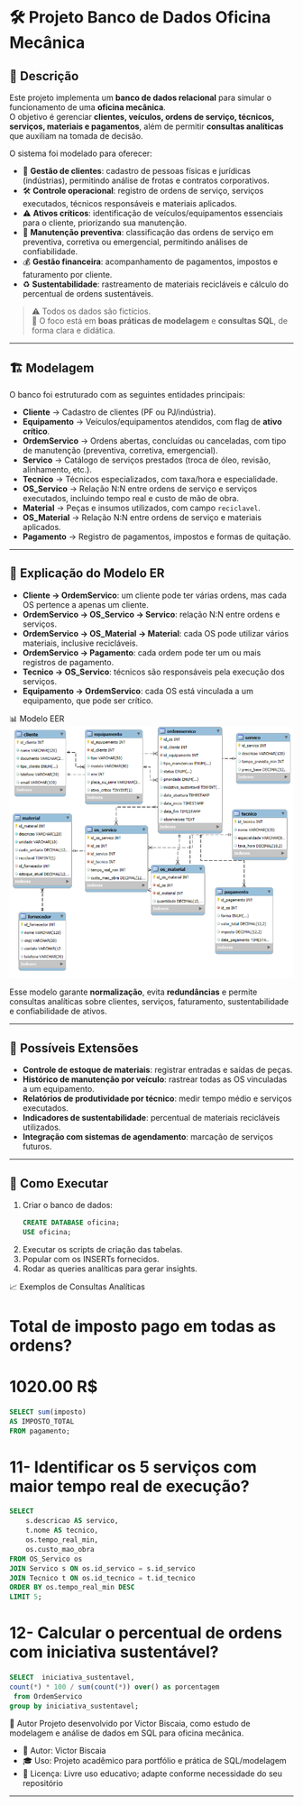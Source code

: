 # 🛠️ Projeto Banco de Dados Oficina Mecânica

## 📖 Descrição
Este projeto implementa um **banco de dados relacional** para simular o funcionamento de uma **oficina mecânica**.  
O objetivo é gerenciar **clientes, veículos, ordens de serviço, técnicos, serviços, materiais e pagamentos**, além de permitir **consultas analíticas** que auxiliam na tomada de decisão.

O sistema foi modelado para oferecer:
- 📌 **Gestão de clientes**: cadastro de pessoas físicas e jurídicas (indústrias), permitindo análise de frotas e contratos corporativos.  
- 🛠️ **Controle operacional**: registro de ordens de serviço, serviços executados, técnicos responsáveis e materiais aplicados.  
- ⚠️ **Ativos críticos**: identificação de veículos/equipamentos essenciais para o cliente, priorizando sua manutenção.  
- 🔧 **Manutenção preventiva**: classificação das ordens de serviço em preventiva, corretiva ou emergencial, permitindo análises de confiabilidade.  
- 💰 **Gestão financeira**: acompanhamento de pagamentos, impostos e faturamento por cliente.  
- ♻️ **Sustentabilidade**: rastreamento de materiais recicláveis e cálculo do percentual de ordens sustentáveis.  

> ⚠️ Todos os dados são fictícios.  
> 🎯 O foco está em **boas práticas de modelagem** e **consultas SQL**, de forma clara e didática.

---

## 🏗️ Modelagem

O banco foi estruturado com as seguintes entidades principais:

- **Cliente** → Cadastro de clientes (PF ou PJ/indústria).  
- **Equipamento** → Veículos/equipamentos atendidos, com flag de **ativo crítico**.  
- **OrdemServico** → Ordens abertas, concluídas ou canceladas, com tipo de manutenção (preventiva, corretiva, emergencial).  
- **Servico** → Catálogo de serviços prestados (troca de óleo, revisão, alinhamento, etc.).  
- **Tecnico** → Técnicos especializados, com taxa/hora e especialidade.  
- **OS_Servico** → Relação N:N entre ordens de serviço e serviços executados, incluindo tempo real e custo de mão de obra.  
- **Material** → Peças e insumos utilizados, com campo `reciclavel`.  
- **OS_Material** → Relação N:N entre ordens de serviço e materiais aplicados.  
- **Pagamento** → Registro de pagamentos, impostos e formas de quitação.  

---

## 📖 Explicação do Modelo ER

- **Cliente → OrdemServico**: um cliente pode ter várias ordens, mas cada OS pertence a apenas um cliente.  
- **OrdemServico → OS_Servico → Servico**: relação N:N entre ordens e serviços.  
- **OrdemServico → OS_Material → Material**: cada OS pode utilizar vários materiais, inclusive recicláveis.  
- **OrdemServico → Pagamento**: cada ordem pode ter um ou mais registros de pagamento.  
- **Tecnico → OS_Servico**: técnicos são responsáveis pela execução dos serviços.  
- **Equipamento → OrdemServico**: cada OS está vinculada a um equipamento, que pode ser crítico.  

📊 Modelo EER
![Modelo EER](docs/modeloEER.png)

Esse modelo garante **normalização**, evita **redundâncias** e permite consultas analíticas sobre clientes, serviços, faturamento, sustentabilidade e confiabilidade de ativos.


---

## 🔮 Possíveis Extensões

- **Controle de estoque de materiais**: registrar entradas e saídas de peças.  
- **Histórico de manutenção por veículo**: rastrear todas as OS vinculadas a um equipamento.  
- **Relatórios de produtividade por técnico**: medir tempo médio e serviços executados.  
- **Indicadores de sustentabilidade**: percentual de materiais recicláveis utilizados.  
- **Integração com sistemas de agendamento**: marcação de serviços futuros.  

---

## 🚀 Como Executar

1. Criar o banco de dados:
   ```sql
   CREATE DATABASE oficina;
   USE oficina;

2. Executar os scripts de criação das tabelas.
3. Popular com os INSERTs fornecidos.
4. Rodar as queries analíticas para gerar insights.

📈 Exemplos de Consultas Analíticas

#  Total de imposto pago em todas as ordens?
# 1020.00 R$

```sql
SELECT sum(imposto) 
AS IMPOSTO_TOTAL
FROM pagamento;
```
# 11- Identificar os  5 serviços com maior tempo real de execução?
```sql
SELECT 
    s.descricao AS servico,
    t.nome AS tecnico,
    os.tempo_real_min,
    os.custo_mao_obra
FROM OS_Servico os
JOIN Servico s ON os.id_servico = s.id_servico
JOIN Tecnico t ON os.id_tecnico = t.id_tecnico
ORDER BY os.tempo_real_min DESC
LIMIT 5;
```

# 12- Calcular o percentual de ordens com iniciativa sustentável?

```sql
SELECT  iniciativa_sustentavel,
count(*) * 100 / sum(count(*)) over() as porcentagem
 from OrdemServico
group by iniciativa_sustentavel;
```



📝 Autor
Projeto desenvolvido por Victor Biscaia, como estudo de modelagem e análise de dados em SQL para oficina mecânica.
- 👤 Autor: Victor Biscaia
- 🎓 Uso: Projeto acadêmico para portfólio e prática de SQL/modelagem
- 📜 Licença: Livre uso educativo; adapte conforme necessidade do seu repositório

---




   